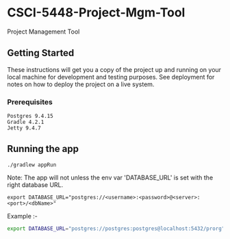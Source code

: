 # CSCI-5448-Project-Mgm-Tool

Project Management Tool

## Getting Started

These instructions will get you a copy of the project up and running on your local machine for development and testing purposes. See deployment for notes on how to deploy the project on a live system.

### Prerequisites

```
Postgres 9.4.15
Gradle 4.2.1
Jetty 9.4.7
```

## Running the app

```
./gradlew appRun
```

Note: The app will not unless the env var 'DATABASE_URL' is set with the right database URL.
```
export DATABASE_URL="postgres://<username>:<password>@<server>:<port>/<dbName>"
```
Example :-
```bash
export DATABASE_URL="postgres://postgres:postgres@localhost:5432/prorg"
```